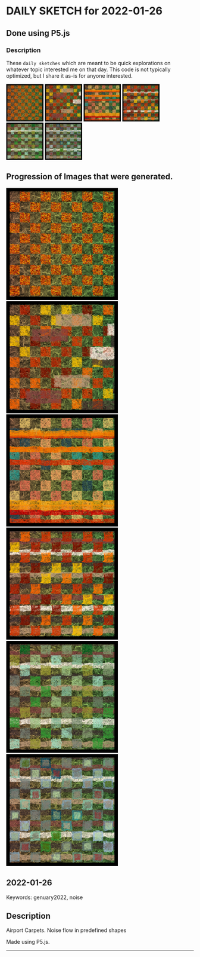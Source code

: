 # DAILY SKETCH for 2022-01-26

## Done using P5.js

### Description

These `daily sketches` which are meant to be quick explorations     on whatever topic interested me on that day. This code is not typically optimized, but I share it as-is     for anyone interested.

<img src = 'images/keep_2022-01-26-22-54-48.png' width = '100'> <img src = 'images/keep_2022-01-26-23-00-39.png' width = '100'> <img src = 'images/keep_2022-01-26-23-07-14.png' width = '100'> <img src = 'images/keep_2022-01-26-23-15-30.png' width = '100'> <img src = 'images/keep_2022-01-27-09-15-31.png' width = '100'> <img src = 'images/keep_2022-01-27-09-25-31.png' width = '100'> 

## Progression of Images that were generated.

<img src = 'images/keep_2022-01-26-22-54-48.png' width = '300'> 
<img src = 'images/keep_2022-01-26-23-00-39.png' width = '300'> 
<img src = 'images/keep_2022-01-26-23-07-14.png' width = '300'> 
<img src = 'images/keep_2022-01-26-23-15-30.png' width = '300'> 
<img src = 'images/keep_2022-01-27-09-15-31.png' width = '300'> 
<img src = 'images/keep_2022-01-27-09-25-31.png' width = '300'> 




## 2022-01-26
Keywords: genuary2022, noise
 

## Description 

 Airport Carpets. Noise flow in predefined shapes
 

Made using P5.js. 

-----

